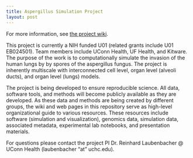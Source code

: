 ```yaml
---
title: Aspergillus Simulation Project
layout: post
---
```

For more information, see [the project wiki](https://github.com/LungFungalGrowth/LungFungalGrowth.github.io/wiki).

This project is currently a NIH funded U01 (related grants include U01 EB024501). Team members include UConn Health, UF Health, and Kitware. The purpose of the work is to computationally simulate the invasion of the human lungs by by spores of the aspergillus fungus. The project is inherently multiscale with interconnected cell level, organ level (alveoli ducts), and organ level (lungs) models.

The project is being developed to ensure reproducible science. All data, software tools, and methods will become publicly available as they are developed. As these data and methods are being created by different groups, the wiki and web pages in this repository serve as high-level organizational guide to various resources. These resources include software (simulation and visualization), genomics data, simulation data, associated metadata, experimental lab notebooks, and presentation materials.

For questions please contact the project PI Dr. Reinhard Laubenbacher @ UConn Health (laubenbacher “at” uchc.edu).
